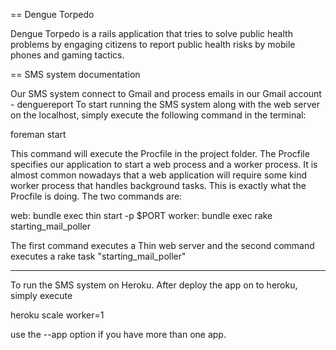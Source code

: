 == Dengue Torpedo

Dengue Torpedo is a rails application that tries to solve public health problems by engaging citizens to report public health risks by mobile phones and gaming tactics.


== SMS system documentation

Our SMS system connect to Gmail and process emails in our Gmail account - denguereport
To start running the SMS system along with the web server on the localhost, simply execute the following command in the terminal:

  foreman start

This command will execute the Procfile in the project folder. The Procfile specifies our application to start a web process and a worker process.
It is almost common nowadays that a web application will require some kind worker process that handles background tasks. This is exactly what the
Procfile is doing. The two commands are:

  web: bundle exec thin start -p $PORT
  worker: bundle exec rake starting_mail_poller

The first command executes a Thin web server and the second command executes a rake task "starting_mail_poller"

---------------------------------------------------------------------------------------------------------------------------------------
To run the SMS system on Heroku.
After deploy the app on to heroku, simply execute

heroku scale worker=1

use the --app option if you have more than one app.
